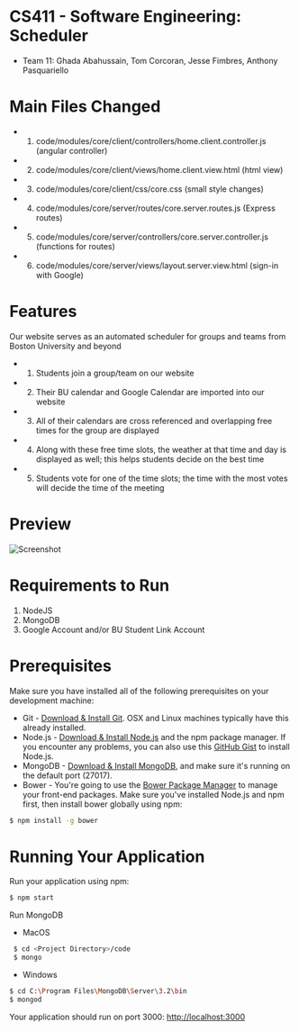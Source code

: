 # CS411 - Software Engineering: Scheduler

* Team 11: Ghada Abahussain, Tom Corcoran, Jesse Fimbres, Anthony Pasquariello

<!-- Description -->

# Main Files Changed
* 1) code/modules/core/client/controllers/home.client.controller.js (angular controller)
* 2) code/modules/core/client/views/home.client.view.html (html view)
* 3) code/modules/core/client/css/core.css (small style changes)
* 4) code/modules/core/server/routes/core.server.routes.js (Express routes)
* 5) code/modules/core/server/controllers/core.server.controller.js (functions for routes)
* 6) code/modules/core/server/views/layout.server.view.html (sign-in with Google)

# Features
Our website serves as an automated scheduler for groups and teams from Boston University and beyond
* 1) Students join a group/team on our website
* 2) Their BU calendar and Google Calendar are imported into our website
* 3) All of their calendars are cross referenced and overlapping free times for the group are displayed
* 4) Along with these free time slots, the weather at that time and day is displayed as well; this helps students decide on the best time
* 5) Students vote for one of the time slots; the time with the most votes will decide the time of the meeting

# Preview
![Screenshot](https://i.imgur.com/a/C3Pe2.jpg)

# Requirements to Run
1)  NodeJS
2)  MongoDB
3)  Google Account and/or BU Student Link Account

# Prerequisites
 Make sure you have installed all of the following prerequisites on your development machine:
 * Git - [Download & Install Git](https://git-scm.com/downloads). OSX and Linux machines typically have this already installed.
 * Node.js - [Download & Install Node.js](https://nodejs.org/en/download/) and the npm package manager. If you encounter any problems, you can also use this [GitHub Gist](https://gist.github.com/isaacs/579814) to install Node.js.
 * MongoDB - [Download & Install MongoDB](http://www.mongodb.org/downloads), and make sure it's running on the default port (27017).
 * Bower - You're going to use the [Bower Package Manager](http://bower.io/) to manage your front-end packages. Make sure you've installed Node.js and npm first, then install bower globally using npm:

 ```bash
 $ npm install -g bower
 ```

# Running Your Application

  Run your application using npm:

  ```bash
  $ npm start
  ```
  
  Run MongoDB 
  
  * MacOS
 ```bash
  $ cd <Project Directory>/code
  $ mongo
 ```
  * Windows
  ```bash 
  $ cd C:\Program Files\MongoDB\Server\3.2\bin
  $ mongod
```

  Your application should run on port 3000: [http://localhost:3000](http://localhost:3000)




 
